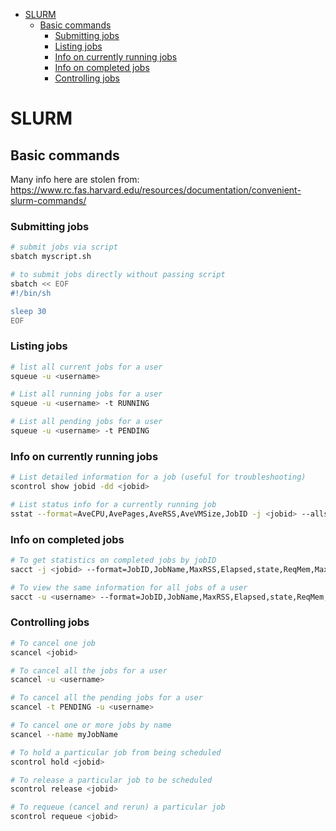 - [SLURM](#slurm)
  - [Basic commands](#basic-commands)
    - [Submitting jobs](#submitting-jobs)
    - [Listing jobs](#listing-jobs)
    - [Info on currently running jobs](#info-on-currently-running-jobs)
    - [Info on completed jobs](#info-on-completed-jobs)
    - [Controlling jobs](#controlling-jobs)


# SLURM

## Basic commands

Many info here are stolen from: https://www.rc.fas.harvard.edu/resources/documentation/convenient-slurm-commands/

### Submitting jobs

```sh
# submit jobs via script
sbatch myscript.sh

# to submit jobs directly without passing script
sbatch << EOF
#!/bin/sh

sleep 30
EOF
```

### Listing jobs

```sh
# list all current jobs for a user
squeue -u <username>

# List all running jobs for a user
squeue -u <username> -t RUNNING

# List all pending jobs for a user
squeue -u <username> -t PENDING


```

### Info on currently running jobs

```sh
# List detailed information for a job (useful for troubleshooting)
scontrol show jobid -dd <jobid>

# List status info for a currently running job
sstat --format=AveCPU,AvePages,AveRSS,AveVMSize,JobID -j <jobid> --allsteps

```


### Info on completed jobs

```sh
# To get statistics on completed jobs by jobID
sacct -j <jobid> --format=JobID,JobName,MaxRSS,Elapsed,state,ReqMem,MaxVMSize,AveVMSize

# To view the same information for all jobs of a user
sacct -u <username> --format=JobID,JobName,MaxRSS,Elapsed,state,ReqMem,MaxVMSize,AveVMSize
```


### Controlling jobs

```sh
# To cancel one job
scancel <jobid>

# To cancel all the jobs for a user
scancel -u <username>

# To cancel all the pending jobs for a user
scancel -t PENDING -u <username>

# To cancel one or more jobs by name
scancel --name myJobName

# To hold a particular job from being scheduled
scontrol hold <jobid>

# To release a particular job to be scheduled
scontrol release <jobid>

# To requeue (cancel and rerun) a particular job
scontrol requeue <jobid>
```
